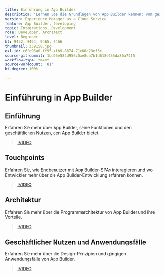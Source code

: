 ```yaml
---
title: Einführung in App Builder
description: 'Lernen Sie die Grundlagen von App Builder kennen: vom geschäftlichen Nutzen bis zur Architektur.'
version: Experience Manager as a Cloud Service
feature: App Builder, Developing
topic: Integrations, Development
role: Developer, Architect
level: Beginner
kt: 9452, 9464, 9465, 9466
thumbnail: 339158.jpg
exl-id: c6fc96a0-ff95-4fb9-8674-71e60d23ef5c
source-git-commit: 1bd36e584d956c5ae8da7b1d618e155da86a74f5
workflow-type: tm+mt
source-wordcount: '81'
ht-degree: 100%

---
```


# Einführung in App Builder

## Einführung

Erfahren Sie mehr über App Builder, seine Funktionen und den geschäftlichen Nutzen, den App Builder bietet.

>[!VIDEO](https://video.tv.adobe.com/v/339158/?quality=12&learn=on)

## Touchpoints

Erfahren Sie, wie Endbenutzer mit App Builder-SPAs interagieren und wo Entwickler mehr über die App Builder-Entwicklung erfahren können.

>[!VIDEO](https://video.tv.adobe.com/v/339159/?quality=12&learn=on)

## Architektur

Erfahren Sie mehr über die Programmarchitektur von App Builder und ihre Vorteile.

>[!VIDEO](https://video.tv.adobe.com/v/339160/?quality=12&learn=on)

## Geschäftlicher Nutzen und Anwendungsfälle

Erfahren Sie mehr über die Design-Prinzipien und gängigen Anwendungsfälle von App Builder.

>[!VIDEO](https://video.tv.adobe.com/v/339161/?quality=12&learn=on)
